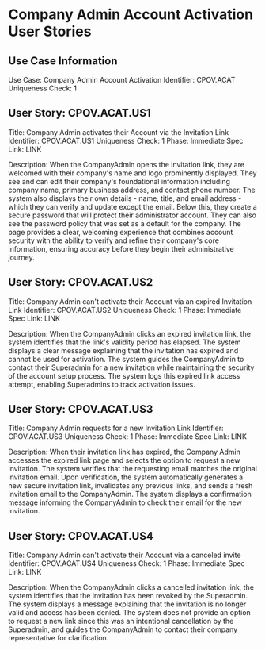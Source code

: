 # Company Admin Account Activation User Stories

## Use Case Information
Use Case: Company Admin Account Activation
Identifier: CPOV.ACAT
Uniqueness Check: 1

## User Story: CPOV.ACAT.US1
Title: Company Admin activates their Account via the Invitation Link
Identifier: CPOV.ACAT.US1
Uniqueness Check: 1
Phase: Immediate
Spec Link: LINK

Description:
When the CompanyAdmin opens the invitation link, they are welcomed with their company's name and logo prominently displayed. They see and can edit their company's foundational information including company name, primary business address, and contact phone number. The system also displays their own details - name, title, and email address - which they can verify and update except the email. Below this, they create a secure password that will protect their administrator account. They can also see the password policy that was set as a default for the company. The page provides a clear, welcoming experience that combines account security with the ability to verify and refine their company's core information, ensuring accuracy before they begin their administrative journey.

## User Story: CPOV.ACAT.US2
Title: Company Admin can't activate their Account via an expired Invitation Link
Identifier: CPOV.ACAT.US2
Uniqueness Check: 1
Phase: Immediate
Spec Link: LINK

Description:
When the CompanyAdmin clicks an expired invitation link, the system identifies that the link's validity period has elapsed. The system displays a clear message explaining that the invitation has expired and cannot be used for activation. The system guides the CompanyAdmin to contact their Superadmin for a new invitation while maintaining the security of the account setup process. The system logs this expired link access attempt, enabling Superadmins to track activation issues.

## User Story: CPOV.ACAT.US3
Title: Company Admin requests for a new Invitation Link
Identifier: CPOV.ACAT.US3
Uniqueness Check: 1
Phase: Immediate
Spec Link: LINK

Description:
When their invitation link has expired, the Company Admin accesses the expired link page and selects the option to request a new invitation. The system verifies that the requesting email matches the original invitation email. Upon verification, the system automatically generates a new secure invitation link, invalidates any previous links, and sends a fresh invitation email to the CompanyAdmin. The system displays a confirmation message informing the CompanyAdmin to check their email for the new invitation.

## User Story: CPOV.ACAT.US4
Title: Company Admin can't activate their Account via a canceled invite
Identifier: CPOV.ACAT.US4
Uniqueness Check: 1
Phase: Immediate
Spec Link: LINK

Description:
When the CompanyAdmin clicks a cancelled invitation link, the system identifies that the invitation has been revoked by the Superadmin. The system displays a message explaining that the invitation is no longer valid and access has been denied. The system does not provide an option to request a new link since this was an intentional cancellation by the Superadmin, and guides the CompanyAdmin to contact their company representative for clarification.